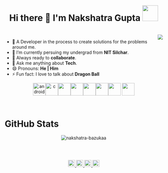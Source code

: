 <h1 align="center">Hi there 👋  I'm Nakshatra Gupta <img src="https://media0.giphy.com/media/dieGgjBPDS9jy/giphy.gif" width="50"></h1>
<br>

<img align='right' src="https://media4.giphy.com/media/1C8bHHJturSx2/giphy.gif?cid=ecf05e47n9c72ma5ensnthsz0e601zagbrbuz9eabfe64i3y&rid=giphy.gif" >

- 🔭 A Developer in the process to create solutions for the problems around me.
- 🌱 I’m currently persuing my undergrad from **NIT Silchar**.
- 👯 Always ready to **collaborate**.
- 💬 Ask me anything about **Tech**.
- 😄 Pronouns: **He | Him**
- ⚡ Fun fact: I love to talk about **Dragon Ball**

<p align="center">
<img src="https://devicons.github.io/devicon/devicon.git/icons/android/android-original-wordmark.svg" alt="android" width="40" height="40"/><img src="https://devicons.github.io/devicon/devicon.git/icons/c/c-original.svg" alt="c" width="40" height="40"/><img src="https://devicons.github.io/devicon/devicon.git/icons/cplusplus/cplusplus-original.svg" width="40" height="40"/><img src="https://devicons.github.io/devicon/devicon.git/icons/github/github-original.svg" width="40" height="40"/><img src="https://devicons.github.io/devicon/devicon.git/icons/javascript/javascript-original.svg" width="40" height="40"/><img src="https://devicons.github.io/devicon/devicon.git/icons/jquery/jquery-original.svg" width="40" height="40"/><img src="https://devicons.github.io/devicon/devicon.git/icons/nodejs/nodejs-original.svg" width="40" height="40"/>
<img src="https://devicons.github.io/devicon/devicon.git/icons/python/python-original.svg" width="40" height="40"/>
<p/>

<br>

<h1>GitHub Stats</h1>
<p align="center"> <img src="https://github-readme-stats.vercel.app/api?username=nakshatra-bazukaa&show_icons=true" alt="nakshatra-bazukaa" /> </p>

<br>
<br>

<p align="center">
<a href="https://twitter.com/bazukaaNaksh">
  <img align="centre" alt="Nakshatra's Twitter | Twitter" width="22px" src="https://cdn.jsdelivr.net/npm/simple-icons@v3/icons/twitter.svg" />
</a>
<a href="https://www.linkedin.com/in/nakshatra-gupta-0199b9181/">
  <img align="centre" alt="Nakshatra's LinkdeIN" width="22px" src="https://cdn.jsdelivr.net/npm/simple-icons@v3/icons/linkedin.svg" />
</a>
<a href="https://t.me/nakshatraBazukaa">
  <img align="centre" alt="Nakshatra's Telegram" width="22px" src="https://cdn.jsdelivr.net/npm/simple-icons@v3/icons/telegram.svg" />
</a>
<a href="https://www.instagram.com/nakshatra_bazukaa/">
  <img align="centre" alt="Nakshatra's Instagram" width="22px" src="https://cdn.jsdelivr.net/npm/simple-icons@v3/icons/instagram.svg" />
</a>
<p/>


<!-- 

[![Twitter Follow](https://img.shields.io/twitter/follow/bazukaaNaksh?label=Follow)](https://twitter.com/in/bazukaaNamks/)
[![Linkedin: Nakshatra](https://img.shields.io/badge/-Nakshatra-blue?style=flat-square&logo=Linkedin&logoColor=white&link=https://www.linkedin.com/in/nakshatra-gupta-0199b9181/)](https://www.linkedin.com/in/nakshatra-gupta-0199b9181//)
[![GitHub followers](https://img.shields.io/github/followers/nakshatra-bazukaa?label=Follow&style=social)](https://github.com/nakshatra-bazukaa/)



👇 Hit in your console or terminal to connect with me.

```bash
npx anmol
```
---

-->


  


